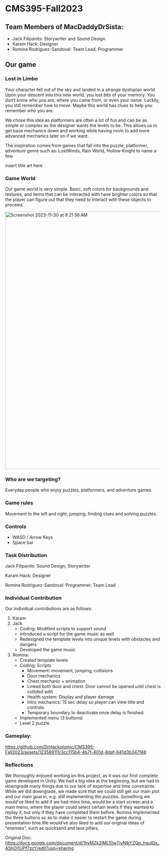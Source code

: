 # CMS395-Fall2023

## Team Members of MacDaddyDrSista:
- Jack Filipanits: Storywriter and Sound Design
- Karam Hack: Designer
- Romina Rodriguez-Sandoval: Team Lead, Programmer

## Our game
### Lost in Limbo
Your character fell out of the sky and landed in a strange dystopian world. Upon your descent into this new world, you lost bits of your memory. You don’t know who you are, where you came from, or even your name. Luckily, you still remember how to move. Maybe this world has clues to help you remember who you are.

We chose this idea as platformers are often a lot of fun and can be as simple or complex as the designer wants the levels to be. This allows us to get base mechanics down and working while having room to add more advanced mechanics later on if we want.

The inspiration comes from games that fall into the puzzle, platformer, adventure genre such as: LostWinds, Rain World, Hollow Knight to name a few.

insert title art here


### Game World
Our game world is very simple. Basic, soft colors for backgrounds and textures, and items that can be interacted with have brighter colors so that the player can figure out that they need to interact with these objects to proceed.

<img width="834" alt="Screenshot 2023-11-30 at 8 21 56 AM" src="https://github.com/DrHackotomic/CMS395-Fall2023/assets/123589111/34a629e3-c8fa-4d55-88ed-4bf23ffdbfd5">

### Who are we targeting?
Everyday people who enjoy puzzles, platformers, and adventure games.

### Game rules
Movement to the left and right, jumping, finding clues and solving puzzles.

### Controls
- WASD / Arrow Keys
- Space bar

### Task Distribution
Jack Filipanits: Sound Design, Storywriter

Karam Hack: Designer

Romina Rodriguez-Sandoval: Programmer, Team Lead

### Individual Contribution

Our individual contributions are as follows:
1. Karam
2. Jack
    - Coding: Modified scripts to support sound
    - introduced a script for the game music as well
    - Redesigned the template levels into unique levels with obstacles and dangers
    - Developed the game music
3. Romina: 
    - Created template levels
    - Coding: Scripts
      - Movement: movement, jumping, collisions
      - Door mechanics
      - Chest mechanic + animation
      - Linked both door and chest. Door cannot be opened until chest is collided with
      - Health system: Display and player damage
      - Intro mechanics: 15 sec delay so player can view title and controls.
      - Temporary boundary to deactivate once delay is finished
    - Implemented menu (3 buttons)
    - Level 2 puzzle

### Gameplay:


https://github.com/DrHackotomic/CMS395-Fall2023/assets/123589111/3cc115b4-4b7f-401d-8daf-641d3b347f48



### Reflections

We thoroughly enjoyed working on this project, as it was our first complete game developed in Unity. We had a big idea at the beginning, but we had to downgrade many things due to our lack of expertise and time constraints. While we did downgrade, we made sure that we could still get our main plot and our main goal in, e.g. still implementing the puzzles. Something we would’ve liked to add if we had more time, would be a start screen and a main menu, where the player could select certain levels if they wanted to replay it, but only if they have completed them before. Romina implemented the three buttons so as to make it easier to restart the game during presentation time.We would’ve also liked to add our original ideas of “enemies”, such as quicksand and lava pillars.


Original Doc: https://docs.google.com/document/d/1hyMZk2iML10wTiyNlkYZQp_hgulQs_A5hOl1UPf7zcY/edit?usp=sharing
